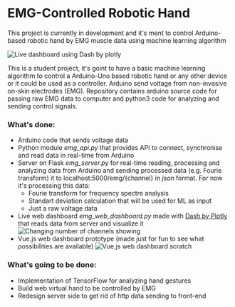 # EMG-Controlled Robotic Hand

This project is currently in development and it's ment to control Arduino-based robotic hand by EMG muscle data using machine learning algorithm

![Live dashboard using Dash by plotly](https://i.imgur.com/0bKAc9m.png)

This is a student project, it's goint to have a basic machine learning algorithm to control a Arduino-Uno based robotic hand or any other device or it could be used as a controller. Arduino send voltage from non-invasive on-skin electrodes (EMG).
Repository contains arduino source code for passing raw EMG data to computer and python3 code for analyzing and sending control signals.

### What's done:
* Arduino code that sends voltage data
* Python module *emg_api.py* that provides API to connect, synchronise and read data in real-time from Arduino
* Server on Flask *emg_server.py* for real-time reading, processing and analyzing data from Arduino and sending processed data (e.g. Fourie transform) it to localhost:5000/emg/{channel} in *json* format. For now it's processing this data:
  * Fourie transform for frequency spectre analysis
  * Standart deviation calculation that will be used for ML as input
  * Just a raw voltage data
* Live web dashboard *emg_web_dashboard.py* made with [Dash by Plotly](https://plot.ly/products/dash/) that reads data from server and visualize it
![Changing number of channels showing](https://media.giphy.com/media/TH2ezXdGOONqkhkqFF/giphy.gif)
* Vue.js web dashboard prototype (made just for fun to see what possibilities are available)
![Vue.js web dashboard scratch](https://media.giphy.com/media/1ylcxnn1thUjvHeb5r/giphy.gif)

### What's going to be done:
* Implementation of TensorFlow for analyzing hand gestures
* Build web virtual hand to be controlled by EMG
* Redesign server side to get rid of http data sending to front-end
